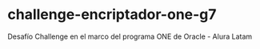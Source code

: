 # challenge-encriptador-one-g7
 Desafío Challenge en el marco del programa ONE de Oracle - Alura Latam
